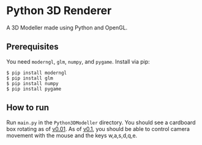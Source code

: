 # Python 3D Renderer
A 3D Modeller made using Python and OpenGL.

## Prerequisites
You need `moderngl`, `glm`, `numpy`, and `pygame`. Install via pip:
```
$ pip install moderngl
$ pip install glm
$ pip install numpy
$ pip install pygame
```

## How to run
Run `main.py` in the `Python3DModeller` directory. You should see a cardboard box rotating as of [v0.01](https://github.com/hamdivazim/Python-3D-Renderer/tree/v0.01-beta). As of [v0.1](https://github.com/hamdivazim/Python-3D-Renderer/tree/v0.1-beta), you should be able to control camera movement with the mouse and the keys w,a,s,d,q,e.
